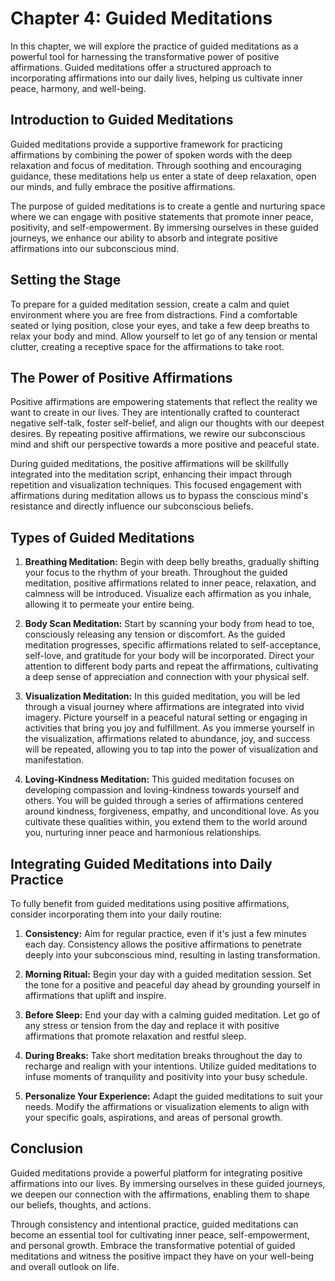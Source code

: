 Chapter 4: Guided Meditations
=============================

In this chapter, we will explore the practice of guided meditations as a powerful tool for harnessing the transformative power of positive affirmations. Guided meditations offer a structured approach to incorporating affirmations into our daily lives, helping us cultivate inner peace, harmony, and well-being.

Introduction to Guided Meditations
----------------------------------

Guided meditations provide a supportive framework for practicing affirmations by combining the power of spoken words with the deep relaxation and focus of meditation. Through soothing and encouraging guidance, these meditations help us enter a state of deep relaxation, open our minds, and fully embrace the positive affirmations.

The purpose of guided meditations is to create a gentle and nurturing space where we can engage with positive statements that promote inner peace, positivity, and self-empowerment. By immersing ourselves in these guided journeys, we enhance our ability to absorb and integrate positive affirmations into our subconscious mind.

Setting the Stage
-----------------

To prepare for a guided meditation session, create a calm and quiet environment where you are free from distractions. Find a comfortable seated or lying position, close your eyes, and take a few deep breaths to relax your body and mind. Allow yourself to let go of any tension or mental clutter, creating a receptive space for the affirmations to take root.

The Power of Positive Affirmations
----------------------------------

Positive affirmations are empowering statements that reflect the reality we want to create in our lives. They are intentionally crafted to counteract negative self-talk, foster self-belief, and align our thoughts with our deepest desires. By repeating positive affirmations, we rewire our subconscious mind and shift our perspective towards a more positive and peaceful state.

During guided meditations, the positive affirmations will be skillfully integrated into the meditation script, enhancing their impact through repetition and visualization techniques. This focused engagement with affirmations during meditation allows us to bypass the conscious mind's resistance and directly influence our subconscious beliefs.

Types of Guided Meditations
---------------------------

1. **Breathing Meditation:** Begin with deep belly breaths, gradually shifting your focus to the rhythm of your breath. Throughout the guided meditation, positive affirmations related to inner peace, relaxation, and calmness will be introduced. Visualize each affirmation as you inhale, allowing it to permeate your entire being.

2. **Body Scan Meditation:** Start by scanning your body from head to toe, consciously releasing any tension or discomfort. As the guided meditation progresses, specific affirmations related to self-acceptance, self-love, and gratitude for your body will be incorporated. Direct your attention to different body parts and repeat the affirmations, cultivating a deep sense of appreciation and connection with your physical self.

3. **Visualization Meditation:** In this guided meditation, you will be led through a visual journey where affirmations are integrated into vivid imagery. Picture yourself in a peaceful natural setting or engaging in activities that bring you joy and fulfillment. As you immerse yourself in the visualization, affirmations related to abundance, joy, and success will be repeated, allowing you to tap into the power of visualization and manifestation.

4. **Loving-Kindness Meditation:** This guided meditation focuses on developing compassion and loving-kindness towards yourself and others. You will be guided through a series of affirmations centered around kindness, forgiveness, empathy, and unconditional love. As you cultivate these qualities within, you extend them to the world around you, nurturing inner peace and harmonious relationships.

Integrating Guided Meditations into Daily Practice
--------------------------------------------------

To fully benefit from guided meditations using positive affirmations, consider incorporating them into your daily routine:

1. **Consistency:** Aim for regular practice, even if it's just a few minutes each day. Consistency allows the positive affirmations to penetrate deeply into your subconscious mind, resulting in lasting transformation.

2. **Morning Ritual:** Begin your day with a guided meditation session. Set the tone for a positive and peaceful day ahead by grounding yourself in affirmations that uplift and inspire.

3. **Before Sleep:** End your day with a calming guided meditation. Let go of any stress or tension from the day and replace it with positive affirmations that promote relaxation and restful sleep.

4. **During Breaks:** Take short meditation breaks throughout the day to recharge and realign with your intentions. Utilize guided meditations to infuse moments of tranquility and positivity into your busy schedule.

5. **Personalize Your Experience:** Adapt the guided meditations to suit your needs. Modify the affirmations or visualization elements to align with your specific goals, aspirations, and areas of personal growth.

Conclusion
----------

Guided meditations provide a powerful platform for integrating positive affirmations into our lives. By immersing ourselves in these guided journeys, we deepen our connection with the affirmations, enabling them to shape our beliefs, thoughts, and actions.

Through consistency and intentional practice, guided meditations can become an essential tool for cultivating inner peace, self-empowerment, and personal growth. Embrace the transformative potential of guided meditations and witness the positive impact they have on your well-being and overall outlook on life.

